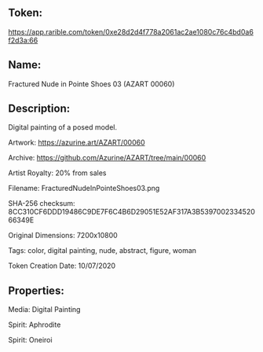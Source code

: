 ## Token:

https://app.rarible.com/token/0xe28d2d4f778a2061ac2ae1080c76c4bd0a6f2d3a:66

## Name:

Fractured Nude in Pointe Shoes 03 (AZART 00060)

## Description: 

Digital painting of a posed model.

Artwork: https://azurine.art/AZART/00060

Archive: https://github.com/Azurine/AZART/tree/main/00060

Artist Royalty: 20% from sales

Filename: FracturedNudeInPointeShoes03.png

SHA-256 checksum: 8CC310CF6DDD19486C9DE7F6C4B6D29051E52AF317A3B539700233452066349E

Original Dimensions: 7200x10800

Tags: color, digital painting, nude, abstract, figure, woman 

Token Creation Date: 10/07/2020

## Properties:

Media: Digital Painting

Spirit: Aphrodite

Spirit: Oneiroi
